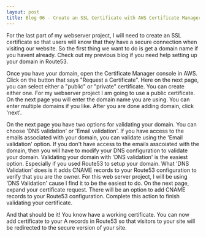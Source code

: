 ```yaml
---
layout: post
title: Blog 06 - Create an SSL Certificate with AWS Certificate Manager (ACM)
---
```


For the last part of my webserver project, I will need to create an SSL certificate so that users will know that they have a secure connection when visiting our website. So the first thing we want to do is get a domain name if you havent already. Check out my previous blog if you need help setting up your domain in Route53.

Once you have your domain, open the Certificate Manager console in AWS. Click on the button that says "Request a Certificate". Here on the next page, you can select either a "public" or "private" certificate. You can create either one. For my webserver project I am going to use a public certificate. On the next page you will enter the domain name you are using. You can enter multiple domains if you like. After you are done adding domain, click 'next'.

On the next page you have two options for validating your domain. You can choose 'DNS validation' or 'Email validation'. If you have access to the emails associated with your domain, you can validate using the 'Email validation' option. If you don't have access to the emails asscoiated with the domain, then you will have to modify your DNS configuration to validate your domain. Validating your domain with 'DNS validation' is the easiest option. Especially if you used Route53 to setup your domain. What 'DNS Validation' does is it adds CNAME records to your Route53 configuration to verify that you are the owner. For this web server project, I will be using 'DNS Validation' cause I find it to be the easiest to do. On the next page, expand your certificate request. There will be an option to add CNAME records to your Route53 configuration. Complete this action to finish validating your certificate.

And that should be it! You know have a working certificate. You can now add certificate to your A records in Route53 so that visitors to your site will be redirected to the secure version of your site.
